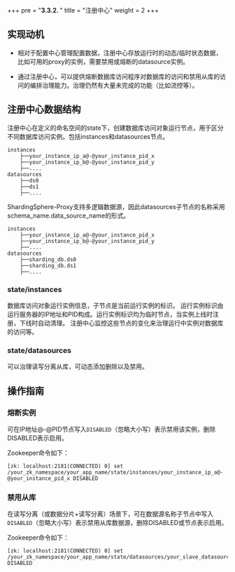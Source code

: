 +++
pre = "<b>3.3.2. </b>"
title = "注册中心"
weight = 2
+++

## 实现动机

- 相对于配置中心管理配置数据，注册中心存放运行时的动态/临时状态数据，比如可用的proxy的实例，需要禁用或熔断的datasource实例。

- 通过注册中心，可以提供熔断数据库访问程序对数据库的访问和禁用从库的访问的编排治理能力。治理仍然有大量未完成的功能（比如流控等）。

## 注册中心数据结构

注册中心在定义的命名空间的state下，创建数据库访问对象运行节点，用于区分不同数据库访问实例。包括instances和datasources节点。

```
instances
    ├──your_instance_ip_a@-@your_instance_pid_x
    ├──your_instance_ip_b@-@your_instance_pid_y
    ├──....
datasources
    ├──ds0
    ├──ds1
    ├──....
```
ShardingSphere-Proxy支持多逻辑数据源，因此datasources子节点的名称采用schema_name.data_source_name的形式。
```
instances
    ├──your_instance_ip_a@-@your_instance_pid_x
    ├──your_instance_ip_b@-@your_instance_pid_y
    ├──....
datasources
    ├──sharding_db.ds0
    ├──sharding_db.ds1
    ├──....
```
### state/instances

数据库访问对象运行实例信息，子节点是当前运行实例的标识。
运行实例标识由运行服务器的IP地址和PID构成。运行实例标识均为临时节点，当实例上线时注册，下线时自动清理。
注册中心监控这些节点的变化来治理运行中实例对数据库的访问等。

### state/datasources

可以治理读写分离从库，可动态添加删除以及禁用。

## 操作指南

### 熔断实例

可在IP地址@-@PID节点写入`DISABLED`（忽略大小写）表示禁用该实例，删除DISABLED表示启用。

Zookeeper命令如下：

```
[zk: localhost:2181(CONNECTED) 0] set /your_zk_namespace/your_app_name/state/instances/your_instance_ip_a@-@your_instance_pid_x DISABLED
```

### 禁用从库

在读写分离（或数据分片+读写分离）场景下，可在数据源名称子节点中写入`DISABLED`（忽略大小写）表示禁用从库数据源，删除DISABLED或节点表示启用。

Zookeeper命令如下：

```
[zk: localhost:2181(CONNECTED) 0] set /your_zk_namespace/your_app_name/state/datasources/your_slave_datasource_name DISABLED
```

